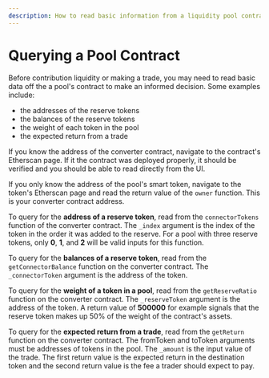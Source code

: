 ```yaml
---
description: How to read basic information from a liquidity pool contract
---
```


# Querying a Pool Contract

Before contribution liquidity or making a trade, you may need to read basic data off the a pool's contract to make an informed decision. Some examples include:

* the addresses of the reserve tokens
* the balances of the reserve tokens
* the weight of each token in the pool
* the expected return from a trade

If you know the address of the converter contract, navigate to the contract's Etherscan page. If it the contract was deployed properly, it should be verified and you should be able to read directly from the UI.

If you only know the address of the pool's smart token, navigate to the token's Etherscan page and read the return value of the `owner` function. This is your converter contract address. 

To query for the **address of a reserve token**, read from the `connectorTokens` function of the converter contract. The `_index` argument is the index of the token in the order it was added to the reserve. For a pool with three reserve tokens, only **0**, **1**, and **2** will be valid inputs for this function.

To query for the **balances of a reserve token**, read from the `getConnectorBalance` function on the converter contract. The `_connectorToken` argument is the address of the token. 

To query for the **weight of a token in a pool**, read from the `getReserveRatio` function on the converter contract. The `_reserveToken` argument is the address of the token. A return value of **500000** for example signals that the reserve token makes up 50% of the weight of the contract's assets.

To query for the **expected return from a trade**, read from the `getReturn` function on the converter contract. The fromToken and toToken arguments must be addresses of tokens in the pool. The `_amount` is the input value of the trade. The first return value is the expected return in the destination token and the second return value is the fee a trader should expect to pay. 



